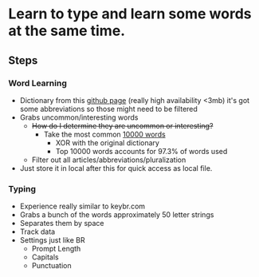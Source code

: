 # Learn to type and learn some words at the same time.

## Steps
### Word Learning
* Dictionary from this [github page](https://raw.githubusercontent.com/lorenbrichter/Words/master/Words/en.txt) (really high availability <3mb) it's got some abbreviations so those might need to be filtered
* Grabs uncommon/interesting words
  * ~~How do I determine they are uncommon or interesting?~~
    * Take the most common [10000 words](https://raw.githubusercontent.com/first20hours/google-10000-english/master/google-10000-english.txt) 
      * XOR with the original dictionary
      * Top 10000 words accounts for 97.3% of words used 
  * Filter out all articles/abbreviations/pluralization
* Just store it in local after this for quick access as local file.

### Typing
* Experience really similar to keybr.com
* Grabs a bunch of the words approximately 50 letter strings
* Separates them by space
* Track data
* Settings just like BR
  * Prompt Length
  * Capitals
  * Punctuation
